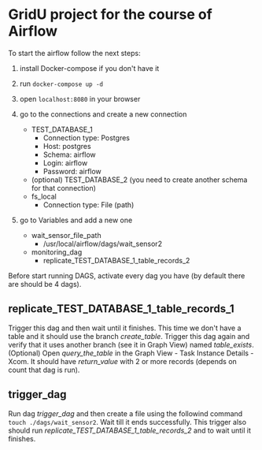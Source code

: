 # GridU project for the course of Airflow

To start the airflow follow the next steps:
1. install Docker-compose if you don't have it
2. run `docker-compose up -d`
3. open `localhost:8080` in your browser
4. go to the connections and create a new connection
    - TEST_DATABASE_1
      - Connection type: Postgres
      - Host: postgres
      - Schema: airflow
      - Login: airflow
      - Password: airflow
    - (optional) TEST_DATABASE_2 (you need to create another schema for that connection)
    - fs_local
      - Connection type: File (path)

5. go to Variables and add a new one
    - wait_sensor_file_path
      - /usr/local/airflow/dags/wait_sensor2
    - monitoring_dag
      - replicate_TEST_DATABASE_1_table_records_2

Before start running DAGS, activate every dag you have (by default there are should be 4 dags).

## replicate_TEST_DATABASE_1_table_records_1
Trigger this dag and then wait until it finishes. This time we don't have a table and it should use the branch *create_table*.
Trigger this dag again and verify that it uses another branch (see it in Graph View) named *table_exists*.
(Optional) Open *query_the_table* in the Graph View - Task Instance Details - Xcom. It should have *return_value* with 2 or more records (depends on count that dag is run).

## trigger_dag
Run dag *trigger_dag* and then create a file using the followind command `touch ./dags/wait_sensor2`. Wait till it ends successfully. This trigger also should run  *replicate_TEST_DATABASE_1_table_records_2* and to wait until it finishes.